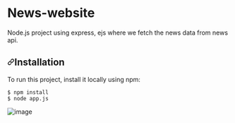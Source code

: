 # News-website

Node.js project using express, ejs where we fetch the news data from news api.



<h2><a id="user-content-installation" class="anchor" aria-hidden="true" href="#installation"><svg class="octicon octicon-link" viewBox="0 0 16 16" version="1.1" width="16" height="16" aria-hidden="true"><path fill-rule="evenodd" d="M7.775 3.275a.75.75 0 001.06 1.06l1.25-1.25a2 2 0 112.83 2.83l-2.5 2.5a2 2 0 01-2.83 0 .75.75 0 00-1.06 1.06 3.5 3.5 0 004.95 0l2.5-2.5a3.5 3.5 0 00-4.95-4.95l-1.25 1.25zm-4.69 9.64a2 2 0 010-2.83l2.5-2.5a2 2 0 012.83 0 .75.75 0 001.06-1.06 3.5 3.5 0 00-4.95 0l-2.5 2.5a3.5 3.5 0 004.95 4.95l1.25-1.25a.75.75 0 00-1.06-1.06l-1.25 1.25a2 2 0 01-2.83 0z"></path></svg></a>Installation</h2>
<p>To run this project, install it locally using npm:</p>
<div class="snippet-clipboard-content position-relative overflow-auto" data-snippet-clipboard-copy-content="$ npm install
$ npm start
"><pre><code>$ npm install
$ node app.js
</code></pre></div>

![image](https://github.com/AnkitMajee/The-New-News-Newest/assets/76817118/f3581877-74f5-4e9a-8e1d-5b7c64861d02)


